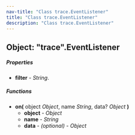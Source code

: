 ```yaml
---
nav-title: "Class trace.EventListener"
title: "Class trace.EventListener"
description: "Class trace.EventListener"
---
```

## Object: "trace".EventListener

##### Properties
 - **filter** - _String_.

##### Functions
 - **on(** object _Object_, name _String_, data? _Object_ **)**
   - **object** - _Object_
   - **name** - _String_
   - **data** - _(optional)_ - _Object_